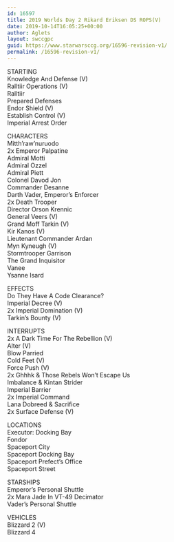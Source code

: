```yaml
---
id: 16597
title: 2019 Worlds Day 2 Rikard Eriksen DS ROPS(V)
date: 2019-10-14T16:05:25+00:00
author: Aglets
layout: swccgpc
guid: https://www.starwarsccg.org/16596-revision-v1/
permalink: /16596-revision-v1/
---
```

STARTING  
Knowledge And Defense (V)  
Ralltiir Operations (V)  
Ralltiir  
Prepared Defenses  
Endor Shield (V)  
Establish Control (V)  
Imperial Arrest Order

CHARACTERS  
Mitth’raw’nuruodo  
2x Emperor Palpatine  
Admiral Motti  
Admiral Ozzel  
Admiral Piett  
Colonel Davod Jon  
Commander Desanne  
Darth Vader, Emperor’s Enforcer  
2x Death Trooper  
Director Orson Krennic  
General Veers (V)  
Grand Moff Tarkin (V)  
Kir Kanos (V)  
Lieutenant Commander Ardan  
Myn Kyneugh (V)  
Stormtrooper Garrison  
The Grand Inquisitor  
Vanee  
Ysanne Isard

EFFECTS  
Do They Have A Code Clearance?  
Imperial Decree (V)  
2x Imperial Domination (V)  
Tarkin’s Bounty (V)

INTERRUPTS  
2x A Dark Time For The Rebellion (V)  
Alter (V)  
Blow Parried  
Cold Feet (V)  
Force Push (V)  
2x Ghhhk & Those Rebels Won’t Escape Us  
Imbalance & Kintan Strider  
Imperial Barrier  
2x Imperial Command  
Lana Dobreed & Sacrifice  
2x Surface Defense (V)

LOCATIONS  
Executor: Docking Bay  
Fondor  
Spaceport City  
Spaceport Docking Bay  
Spaceport Prefect’s Office  
Spaceport Street

STARSHIPS  
Emperor’s Personal Shuttle  
2x Mara Jade In VT-49 Decimator  
Vader’s Personal Shuttle

VEHICLES  
Blizzard 2 (V)  
Blizzard 4